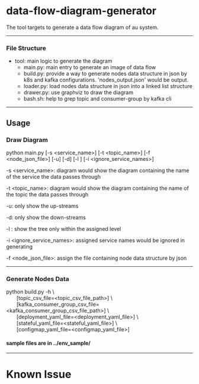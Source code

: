 # data-flow-diagram-generator
The tool targets to generate a data flow diagram of au system.

---
### File Structure
- tool: main logic to generate the diagram
  - main.py: main entry to generate an image of data flow 
  - build.py: provide a way to generate nodes data structure in json by k8s and kafka configurations. 'nodes_output.json' would be output.
  - loader.py: load nodes data structure in json into a linked list structure
  - drawer.py: use graphviz to draw the diagram
  - bash.sh: help to grep topic and consumer-group by kafka cli

---
## Usage
### Draw Diagram
python main.py [-s <service_name>] [-t <topic_name>] [-f <node_json_file>] [-u] [-d] [-l <level>] [-i <ignore_service_names>]

-s <service_name>: diagram would show the diagram containing the name of the service the data passes through 

-t <topic_name>: diagram would show the diagram containing the name of the topic the data passes through

-u: only show the up-streams

-d: only show the down-streams 

-l <level>: show the tree only within the assigned level

-i <ignore_service_names>: assigned service names would be ignored in generating

-f <node_json_file>: assign the file containing node data structure by json

---
### Generate Nodes Data
python build.py -h \\  
&ensp;&ensp;&ensp;&ensp;[topic_csv_file=<topic_csv_file_path>] \\  
&ensp;&ensp;&ensp;&ensp;[kafka_consumer_group_csv_file=<kafka_consumer_group_csv_file_path>] \\  
&ensp;&ensp;&ensp;&ensp;[deployment_yaml_file=<deployment_yaml_file>] \\  
&ensp;&ensp;&ensp;&ensp;[stateful_yaml_file=<stateful_yaml_file>] \\  
&ensp;&ensp;&ensp;&ensp;[configmap_yaml_file=<configmap_yaml_file>]

#### sample files are in ../env_sample/ 

---

# Known Issue
